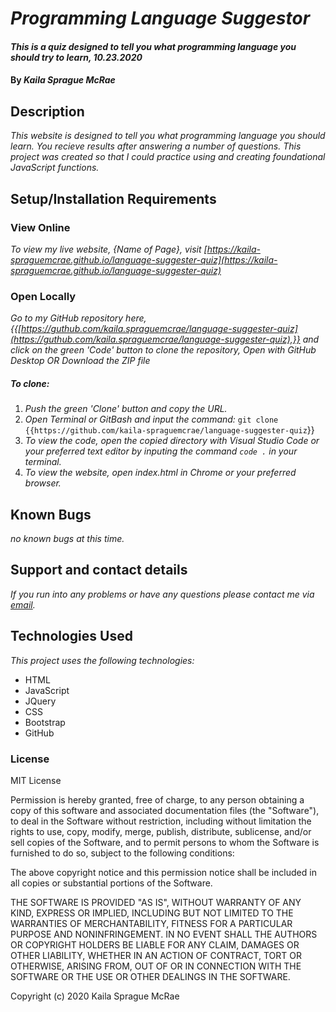 # _Programming Language Suggestor_

#### _This is a quiz designed to tell you what programming language you should try to learn, 10.23.2020_

#### By _**Kaila Sprague McRae**_

## Description

_This website is designed to tell you what programming language you should learn. You recieve results after answering a number of questions. This project was created so that I could practice using and creating foundational JavaScript functions._

## Setup/Installation Requirements

### View Online

_To view my live website, {Name of Page}, visit [https://kaila-spraguemcrae.github.io/language-suggester-quiz](https://kaila-spraguemcrae.github.io/language-suggester-quiz)_

### Open Locally

_Go to my GitHub repository here, {{[https://guthub.com/kaila.spraguemcrae/language-suggester-quiz](https://guthub.com/kaila.spraguemcrae/language-suggester-quiz),}} and click on the green 'Code' button to clone the repository, Open with GitHub Desktop OR Download the ZIP file_

##### To clone:
1. _Push the green 'Clone' button and copy the URL._
2. _Open Terminal or GitBash and input the command:_ `git clone {{https://github.com/kaila-spraguemcrae/language-suggester-quiz`}}
3. _To view the code, open the copied directory with Visual Studio Code or your preferred text editor by inputing the command `code .` in your terminal._
4. _To view the website, open index.html in Chrome or your preferred browser._

## Known Bugs

_no known bugs at this time._

## Support and contact details

_If you run into any problems or have any questions please contact me via [email](mailto:kaila.sprague@icloud.com)._

## Technologies Used

_This project uses the following technologies:_

- HTML
- JavaScript
- JQuery
- CSS
- Bootstrap
- GitHub

### License

MIT License

Permission is hereby granted, free of charge, to any person obtaining a copy
of this software and associated documentation files (the "Software"), to deal
in the Software without restriction, including without limitation the rights
to use, copy, modify, merge, publish, distribute, sublicense, and/or sell
copies of the Software, and to permit persons to whom the Software is
furnished to do so, subject to the following conditions:

The above copyright notice and this permission notice shall be included in all
copies or substantial portions of the Software.

THE SOFTWARE IS PROVIDED "AS IS", WITHOUT WARRANTY OF ANY KIND, EXPRESS OR
IMPLIED, INCLUDING BUT NOT LIMITED TO THE WARRANTIES OF MERCHANTABILITY,
FITNESS FOR A PARTICULAR PURPOSE AND NONINFRINGEMENT. IN NO EVENT SHALL THE
AUTHORS OR COPYRIGHT HOLDERS BE LIABLE FOR ANY CLAIM, DAMAGES OR OTHER
LIABILITY, WHETHER IN AN ACTION OF CONTRACT, TORT OR OTHERWISE, ARISING FROM,
OUT OF OR IN CONNECTION WITH THE SOFTWARE OR THE USE OR OTHER DEALINGS IN THE
SOFTWARE.

Copyright (c) 2020 Kaila Sprague McRae